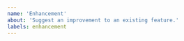 ```yaml
---
name: 'Enhancement'
about: 'Suggest an improvement to an existing feature.'
labels: enhancement
---
```

<!--
When requesting a _enhancement_, please be sure to include:
  * Your motivation:
    * Why do you need/want the feature? 
    * How is it going to make you and other users more productive?
  * How the feature should work. If it's a new button, or dropdown include a screenshot and indicate where it should live (a raw mockup would be great).
  * Please try to be as specific and concrete as possible.
-->
